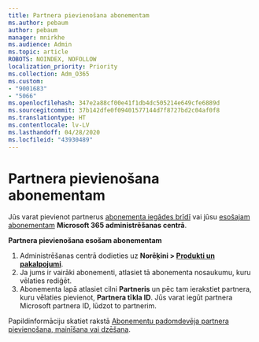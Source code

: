 ```yaml
---
title: Partnera pievienošana abonementam
ms.author: pebaum
author: pebaum
manager: mnirkhe
ms.audience: Admin
ms.topic: article
ROBOTS: NOINDEX, NOFOLLOW
localization_priority: Priority
ms.collection: Adm_O365
ms.custom:
- "9001683"
- "5066"
ms.openlocfilehash: 347e2a88cf00e41f1db4dc505214e649cfe6889d
ms.sourcegitcommit: 37b142dfe0f09401577144d7f8727bd2c04af0f8
ms.translationtype: HT
ms.contentlocale: lv-LV
ms.lasthandoff: 04/28/2020
ms.locfileid: "43930489"
---
```

# <a name="add-a-partner-to-your-subscription"></a>Partnera pievienošana abonementam

Jūs varat pievienot partnerus [abonementa iegādes brīdī](https://docs.microsoft.com/microsoft-365/admin/misc/add-partner?view=o365-worldwide#add-a-partner-at-the-time-of-purchase) vai jūsu [esošajam abonementam](https://docs.microsoft.com/microsoft-365/admin/misc/add-partner?view=o365-worldwide#add-a-partner-to-an-existing-subscription) **Microsoft 365 administrēšanas centrā**.

**Partnera pievienošana esošam abonementam**

1. Administrēšanas centrā dodieties uz **Norēķini > [Produkti un pakalpojumi](https://go.microsoft.com/fwlink/p/?linkid=842054)**. 
2. Ja jums ir vairāki abonementi, atlasiet tā abonementa nosaukumu, kuru vēlaties rediģēt. 
3. Abonementa lapā atlasiet cilni **Partneris** un pēc tam ierakstiet partnera, kuru vēlaties pievienot, **Partnera tīkla ID**. Jūs varat iegūt partnera Microsoft partnera ID, lūdzot to partnerim. 

Papildinformāciju skatiet rakstā [Abonementu padomdevēja partnera pievienošana, mainīšana vai dzēšana](https://docs.microsoft.com/microsoft-365/admin/misc/add-partner). 
